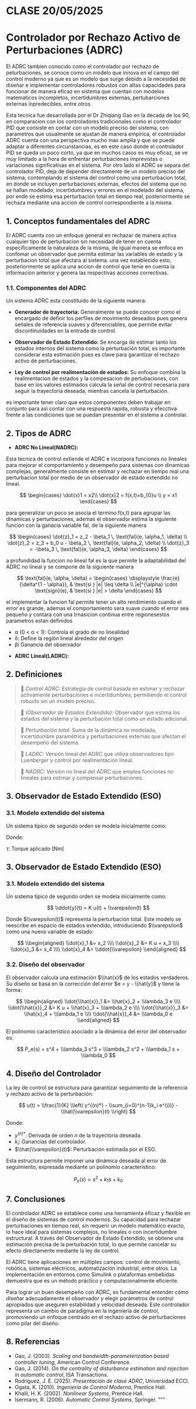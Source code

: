 # CLASE 20/05/2025
# Controlador por Rechazo Activo de Perturbaciones (ADRC)

El ADRC tambien conocido como el controlador por rechazo de peturbaciones, se conoce como un modelo que innova en el campo del control moderno ya que es un modelo que surge debido a la necesidad de diseñar e implementar controladores robustos con altas capacidades para funcionar de manera eficaz en sistema que cuentan con modelos matematicos incompletos, incertidumbres externas, pertubarciones externas inpredecibles, entre otros.

Esta tecnica fue desarrollada por el Dr Zhiqiang Gao en la decada de los 90, en comparacion con los controladores tradicionales como el controlador PID que consiste en contar con un modelo preciso del sistema, con parametros que usualmente se ajustan de manera empirica, el controlador ADRC cuenta con una perspectiva mucho mas amplia y que se puede adaptar a diferentes circunstancias, es en este caso donde el controlador PID se queda un poco corto, ya que en muchos casos es muy eficaz, se ve muy limitado a la hora de enfrentar perturbaciones imprevistas o variaciones significativas en el sistema. Por otro lado el ADRC se separa del controlador PID, deja de depender directamente de un modelo preciso del sistema, contemplando el sistema del control como una perturbacion total, en donde se incluyen perturbaciones externas, efectos del sistema que no se hallan modelado, incertidumbres y errores en el modelado del sistema, por ende se estima esa perturbacion total en tiempo real, posteriormente se rechaza mediante una accion de control correspondiente a la misma.

## 1. Conceptos fundamentales del ADRC

El ADRC cuenta con un enfoque general en rechazar de manera activa cualquier tipo de perturbacion sin necesidad de tener en cuenta especificamente la naturaleza de la misma, de igual manera se enfoca en confomar un observador que permita estimar las variables de estado y la perturbacion total que afectara al sistema. una vez establecido esto, posteriormente se aplica una accion de control que tenie en cuenta la informacion anterior y genera las respectivas acciones correctivas.

### 1.1. Componentes del ADRC

Un sistema ADRC esta constituido de la siguiente manera:

- **Generador de trayectoria:** Generalmente se puede conocer como el encargado de definir los perfiles de movimiento deseados pues genera señales de referencia suaves y diferenciables, que permite evitar discontinuidades en la entrada de control.

- **Observador de Estado Extendido:** Se encarga de estimar tanto los estados internos del sistema como la perturbación total, es importante considerar esta estimación pues es clave para garantizar el rechazo activo de perturbaciones.

- **Ley de control por realimentación de estados:** Su enfoque combina la realimentacion de estados y la compesacion de pertubaciones, con base en los valores estimados calcula la señal de control necesaria para seguir la trayectoria deseada, mientras cancela la perturbación.

es importante tener claro que estos componentes deben trabajar en conjunto para asi contar con una respuesta rapida, robusta y efecctiva frente a las condiciones que se puedan presentar en el sistema a controlar.

## 2. Tipos de ADRC

- **ADRC No Lineal(NADRC):**

Esta tecnica de control extiende el ADRC e incorpora funciones no lineales para mejorar el comportamiento y desempeño para sistemas con dinamicas complejas, generalmente consiste en estimar y rechazar en tiempo real una perturbacion total por medio de un observador de estado extendido no lineal.



$$
\begin{cases}
 \dot{x}1  = x2\\
 \dot{x}2  = f(x,t)+b_{0}u  \\
 y  = x1 
\end{cases}
$$

para generalizar un poco se asocia el termino  f(x,t) para agrupar las dinamicas y perturbaciones, ademas el observador estima la siguiente funcion con la ganacia variable fal, de la siguiente manera

$$
\begin{cases}
\dot{z}_1 = z_2 - \beta_1 \, \text{fal}(e, \alpha_1, \delta) \\
\dot{z}_2 = z_3 + b_0 u - \beta_2 \, \text{fal}(e, \alpha_2, \delta) \\
\dot{z}_3 = -\beta_3 \, \text{fal}(e, \alpha_3, \delta)
\end{cases}
$$

a profundidad la funcion no lineal fal es la que permite la adaptabilidad del ADRC no lineal y se compone de la siguiente manera

$$
\text{fal}(e, \alpha, \delta) =
\begin{cases}
\displaystyle \frac{e}{\delta^{1 - \alpha}}, & \text{si } |e| \leq \delta \\
|e|^{\alpha} \cdot \text{sign}(e), & \text{si } |e| > \delta
\end{cases}
$$

el implementar la funcion fal permite tener un alto rendimiento cuando el error es grande, ademas el comportamiento sera suave cuando el error sea pequeño y contara con una trnasicion continua entre regionesestos parametros estan definidos

* α (0 < α < 1): Controla el grado de no linealidad
* δ: Define la región lineal alrededor del origen
* βi Ganancia del observador

  

- **ADRC Lineal(LADRC):**

## 2. Definiciones

> 🔑 *Control ADRC:* Estrategia de control basada en estimar y rechazar activamente perturbaciones e incertidumbres, permitiendo el control robusto sin un modelo preciso.

> 🔑 *(Observador de Estados Extendido):* Observador que estima los estados del sistema y la perturbación total como un estado adicional.

> 🔑 *Perturbación total:* Suma de la dinámica no modelada, incertidumbre paramétrica y perturbaciones externas que afectan el desempeño del sistema.

> 🔑 *LADRC:* Versión lineal del ADRC que utiliza observadores tipo Luenberger y control por realimentación lineal.

> 🔑 *NADRC:* Versión no lineal del ADRC que emplea funciones no lineales para estimar y compensar perturbaciones.

## 3. Observador de Estado Extendido (ESO)

### 3.1. Modelo extendido del sistema
Un sistema típico de segundo orden se modela inicialmente como:


Donde:

$\tau$: Torque aplicado [Nm] 

## 3. Observador de Estado Extendido (ESO)

### 3.1. Modelo extendido del sistema
Un sistema típico de segundo orden se modela inicialmente como:

$$
\\ddot{y}(t) = K u(t) + \\varepsilon(t)
$$

Donde $\\varepsilon(t)$ representa la perturbación total. Este modelo se reescribe en espacio de estados extendido, introduciendo $\\varepsilon$ como una nueva variable de estado:

$$
\\begin{aligned}
\\dot{x}_1 &= x_2 \\\\
\\dot{x}_2 &= K u + x_3 \\\\
\\dot{x}_3 &= x_4 \\\\
\\dot{x}_4 &= \\ddot{\\varepsilon}
\\end{aligned}
$$

### 3.2. Diseño del observador
El observador calcula una estimación $\\hat{x}$ de los estados verdaderos. Su diseño se basa en la corrección del error $e = y - \\hat{y}$ y tiene la forma:

$$
\\begin{aligned}
\\dot{\\hat{x}}_1 &= \\hat{x}_2 + \\lambda_3 e \\\\
\\dot{\\hat{x}}_2 &= K u + \\hat{x}_3 + \\lambda_2 e \\\\
\\dot{\\hat{x}}_3 &= \\hat{x}_4 + \\lambda_1 e \\\\
\\dot{\\hat{x}}_4 &= \\lambda_0 e
\\end{aligned}
$$

El polinomio característico asociado a la dinámica del error del observador es:

$$
P_e(s) = s^4 + \\lambda_3 s^3 + \\lambda_2 s^2 + \\lambda_1 s + \\lambda_0
$$

## 4. Diseño del Controlador

La ley de control se estructura para garantizar seguimiento de la referencia y rechazo activo de la perturbación:

$$
 u(t) = \\frac{1}{K} \\left( y^{(n)*} - \\sum_{i=0}^{n-1}k_i e^{(i)} - \\hat{\\varepsilon}(t) \\right)
$$

Donde:
- $y^{(n)*}$: Derivada de orden $n$ de la trayectoria deseada.
- $k_i$: Ganancias del controlador.
- $\\hat{\\varepsilon}(t)$: Perturbación estimada por el ESO.

Esta estructura permite imponer una dinámica deseada al error de seguimiento, expresada mediante un polinomio característico:

$$
P_e(s) = s^2 + k_1 s + k_0
$$

## 7. Conclusiones

El controlador ADRC se establece como una herramienta eficaz y flexible en el diseño de sistemas de control modernos. Su capacidad para rechazar perturbaciones en tiempo real, sin requerir un modelo matemático exacto, lo hace ideal para sistemas complejos, no lineales o con incertidumbre estructural. A través del Observador de Estado Extendido, se obtiene una estimación precisa de la perturbación total, lo que permite cancelar su efecto directamente mediante la ley de control.

El ADRC tiene aplicaciones en múltiples campos: control de movimiento, robótica, sistemas eléctricos, automatización industrial, entre otros. La implementación en entornos como Simulink o plataformas embebidas demuestra que es un método práctico y computacionalmente eficiente.

Para lograr un buen desempeño con ADRC, es fundamental entender cómo diseñar adecuadamente el observador y elegir parámetros de control apropiados que aseguren estabilidad y velocidad deseada. Este controlador representa un cambio de paradigma en la ingeniería de control, promoviendo un enfoque centrado en el rechazo activo de perturbaciones como pilar del diseño.

## 8. Referencias

- Gao, J. (2003). *Scaling and bandwidth-parameterization based controller tuning*, American Control Conference.
- Gao, J. (2014). *On the centrality of disturbance estimation and rejection in automatic control*, ISA Transactions.
- Rodríguez, J. E. (2025). *Presentación de clase ADRC*, Universidad ECCI.
- Ogata, K. (2010). *Ingeniería de Control Moderna*, Prentice Hall.
- Khalil, H. K. (2002). *Nonlinear Systems*, Prentice Hall.
- Isermann, R. (2006). *Automatic Control Systems*, Springer.
"""
